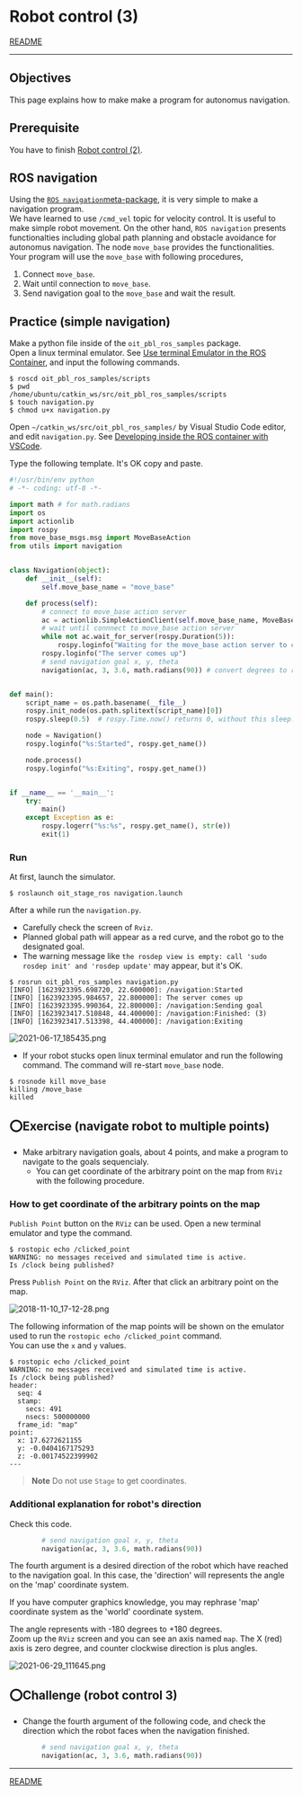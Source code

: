 # Robot control (3)

[README](../README.md)

---

## Objectives

This page explains how to make make a program for autonomus navigation.

## Prerequisite

You have to finish [Robot control (2)](./robot_control_02.md).

## ROS navigation

Using the [`ROS navigation`meta-package](http://wiki.ros.org/navigation), it is very simple to make a navigation program.  
We have learned to use `/cmd_vel` topic for velocity control. It is useful to make simple robot movement. On the other hand, `ROS navigation` presents functionalties including global path planning and obstacle avoidance for autonomus navigation.  The node `move_base` provides the functionalities. Your program will use the `move_base` with following procedures,

1. Connect `move_base`.
2. Wait until connection to `move_base`.
3. Send navigation goal to the `move_base` and wait the result.

## Practice (simple navigation)

Make a python file inside of the `oit_pbl_ros_samples` package.  
Open a linux terminal emulator. See [Use terminal Emulator in the ROS Container](https://github.com/oit-ipbl/portal/blob/main/setup/dockerros.md#use-terminal-emulator-in-the-ros-container), and input the following commands.

```shell
$ roscd oit_pbl_ros_samples/scripts
$ pwd
/home/ubuntu/catkin_ws/src/oit_pbl_ros_samples/scripts
$ touch navigation.py
$ chmod u+x navigation.py
```

Open `~/catkin_ws/src/oit_pbl_ros_samples/` by Visual Studio Code editor, and edit `navigation.py`. See [Developing inside the ROS container with VSCode](https://github.com/oit-ipbl/portal/blob/main/setup/remote_with_vscode.md).

Type the following template. It's OK copy and paste.

```python
#!/usr/bin/env python
# -*- coding: utf-8 -*-

import math # for math.radians
import os
import actionlib
import rospy
from move_base_msgs.msg import MoveBaseAction
from utils import navigation


class Navigation(object):
    def __init__(self):
        self.move_base_name = "move_base"

    def process(self):
        # connect to move_base action server
        ac = actionlib.SimpleActionClient(self.move_base_name, MoveBaseAction)
        # wait until connnect to move_base action server
        while not ac.wait_for_server(rospy.Duration(5)):
            rospy.loginfo("Waiting for the move_base action server to come up")
        rospy.loginfo("The server comes up")
        # send navigation goal x, y, theta
        navigation(ac, 3, 3.6, math.radians(90)) # convert degrees to radians


def main():
    script_name = os.path.basename(__file__)
    rospy.init_node(os.path.splitext(script_name)[0])
    rospy.sleep(0.5)  # rospy.Time.now() returns 0, without this sleep.

    node = Navigation()
    rospy.loginfo("%s:Started", rospy.get_name())

    node.process()
    rospy.loginfo("%s:Exiting", rospy.get_name())


if __name__ == '__main__':
    try:
        main()
    except Exception as e:
        rospy.logerr("%s:%s", rospy.get_name(), str(e))
        exit(1)

```

### Run

At first, launch the simulator.

```shell
$ roslaunch oit_stage_ros navigation.launch
```

After a while run the `navigation.py`.

- Carefully check the screen of `Rviz`.
- Planned global path will appear as a red curve, and the robot go to the designated goal.
- The warning message like `the rosdep view is empty: call 'sudo rosdep init' and 'rosdep update'` may appear, but it's OK.

```shell
$ rosrun oit_pbl_ros_samples navigation.py
[INFO] [1623923395.698720, 22.600000]: /navigation:Started
[INFO] [1623923395.984657, 22.800000]: The server comes up
[INFO] [1623923395.990364, 22.800000]: /navigation:Sending goal
[INFO] [1623923417.510848, 44.400000]: /navigation:Finished: (3)
[INFO] [1623923417.513398, 44.400000]: /navigation:Exiting
```

![2021-06-17_185435.png](./2021-06-17_185435.png)

- If your robot stucks open linux terminal emulator and run the following command. The command will re-start `move_base` node.

```shell
$ rosnode kill move_base
killing /move_base
killed
```

## :o:Exercise (navigate robot to multiple points)

- Make arbitrary navigation goals, about 4 points, and make a program to navigate to the goals sequencialy.
  - You can get coordinate of the arbitrary point on the map from `RViz` with the following procedure.

### How to get coordinate of the arbitrary points on the map

`Publish Point` button on the `RViz` can be used.
Open a new terminal emulator and type the command.

```shell
$ rostopic echo /clicked_point
WARNING: no messages received and simulated time is active.
Is /clock being published?
```

Press `Publish Point` on the `RViz`. After that click an arbitrary point on the map.

![2018-11-10_17-12-28.png](./2018-11-10_17-12-28.png)

The following information of the map points will be shown on the emulator used to run the `rostopic echo /clicked_point` command.  
You can use the `x` and `y` values.

```shell
$ rostopic echo /clicked_point
WARNING: no messages received and simulated time is active.
Is /clock being published?
header:
  seq: 4
  stamp:
    secs: 491
    nsecs: 500000000
  frame_id: "map"
point:
  x: 17.6272621155
  y: -0.0404167175293
  z: -0.00174522399902
---
```

> **Note**
> Do not use `Stage` to get coordinates.

### Additional explanation for robot's direction

Check this code.

```python
        # send navigation goal x, y, theta
        navigation(ac, 3, 3.6, math.radians(90))
```

The fourth argument is a desired direction of the robot which have reached to the navigation goal.
In this case, the 'direction' will represents the angle on the 'map' coordinate system.

If you have computer graphics knowledge, you may rephrase 'map' coordinate system as the 'world' coordinate system.

The angle represents with -180 degrees to +180 degrees.  
Zoom up the `RViz` screen and you can see an axis named `map`. The X (red) axis is zero degree, and counter clockwise direction is plus angles.

![2021-06-29_111645.png](./2021-06-29_111645.png)


## :o:Challenge (robot control 3)

- Change the fourth argument of the following code, and check the direction which the robot faces when the navigation finished.

```python
        # send navigation goal x, y, theta
        navigation(ac, 3, 3.6, math.radians(90))
```

---

[README](../README.md)
